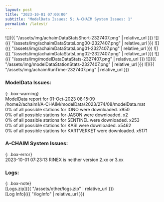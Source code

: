 ```yaml
---
layout: post
title: "2023-10-01 07:00:00"
subtitle: "ModelData Issues: 5; A-CHAIM System Issues: 1"
permalink: /latest/
---
```


![]({{ "/assets/img/achaimDataStatsShort-2327407.png" | relative_url }})
![]({{ "/assets/img/achaimDataStatsLong00-2327407.png" | relative_url }})
![]({{ "/assets/img/achaimDataStatsLong01-2327407.png" | relative_url }})
![]({{ "/assets/img/achaimDataStatsLong02-2327407.png" | relative_url }})
![]({{ "/assets/img/modelDataDataStats-2327407.png" | relative_url }})
![]({{ "/assets/img/modelDataStationStats-2327407.png" | relative_url }})
![]({{ "/assets/img/achaimRunTime-2327407.png" | relative_url }})


### ModelData Issues:  
  
{: .box-warning}  
 ModelData report for 01-Oct-2023 08:15:09   
 /home2/achaim1/A-CHAIM/modelData/2023/274/08/modelData.mat   
 0% of all possible stations for IONO were downloaded. x950   
 0% of all possible stations for JASON were downloaded. x2   
 0% of all possible stations for SENTINEL were downloaded. x253   
 0% of all possible stations for KASI were downloaded. x5462   
 0% of all possible stations for KARTVERKET were downloaded. x5171   
  
### A-CHAIM System Issues:  
  
{: .box-error}  
2023-10-01 07:23:13 RINEX is neither version 2.xx or 3.xx  

### Logs:  
  
{: .box-note}  
[Logs.zip]({{ "/assets/other/logs.zip" | relative_url }})  
[Log Info]({{ "/logInfo" | relative_url }})  
